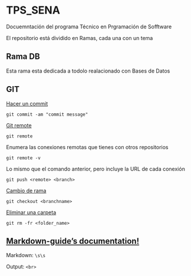 # TPS_SENA

Docuemntación del programa Técnico en Prgramación de Sofftware

El repositorio está dividido en Ramas, cada una con un tema

## Rama DB

Esta rama esta dedicada a todolo realacionado con Bases de Datos

## GIT

[Hacer un commit](https://www.atlassian.com/es/git/tutorials/saving-changes/git-commit)

`git commit -am "commit message"`

[Git remote](https://www.atlassian.com/es/git/tutorials/syncing)

`git remote`

Enumera las conexiones remotas que tienes con otros repositorios

`git remote -v`

Lo mismo que el comando anterior, pero incluye la URL de cada conexión

`git push <remote> <branch>`

[Cambio de rama](https://www.atlassian.com/es/git/tutorials/using-branches/git-checkout)

`git checkout <branchname>`

[Eliminar una carpeta](https://www.atlassian.com/es/git/tutorials/undoing-changes/git-rm)

`git rm -fr <folder_name>`

## [Markdown-guide’s documentation!](https://markdown-guide.readthedocs.io/en/latest/index.html)

Markdown: `\s\s`

Output: `<br>`
